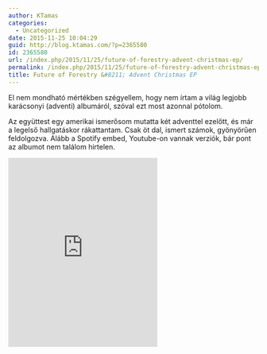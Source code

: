 ```yaml
---
author: KTamas
categories:
  - Uncategorized
date: 2015-11-25 10:04:29
guid: http://blog.ktamas.com/?p=2365580
id: 2365580
url: /index.php/2015/11/25/future-of-forestry-advent-christmas-ep/
permalink: /index.php/2015/11/25/future-of-forestry-advent-christmas-ep/
title: Future of Forestry &#8211; Advent Christmas EP
---
```


El nem mondható mértékben szégyellem, hogy nem írtam a világ legjobb karácsonyi (adventi) albumáról, szóval ezt most azonnal pótolom.

Az együttest egy amerikai ismerősom mutatta két adventtel ezelőtt, és már a legelső hallgatáskor rákattantam. Csak öt dal, ismert számok, gyönyörűen feldolgozva. Alább a Spotify embed, Youtube-on vannak verziók, bár pont az albumot nem találom hirtelen.

<p><iframe src="https://embed.spotify.com/?uri=spotify%3Aalbum%3A29yIEQA75imCKUcG4aHORW" width="300" height="380" frameborder="0"></iframe></p>
